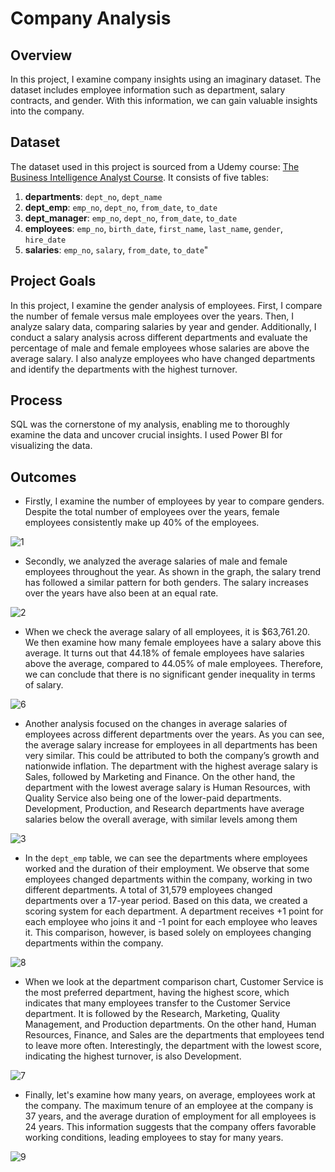 # Company Analysis

## Overview 

In this project, I examine company insights using an imaginary dataset. The dataset includes employee information such as department, salary contracts, and gender. With this information, we can gain valuable insights into the company.
 
## Dataset

The dataset used in this project is sourced from a Udemy course: [The Business Intelligence Analyst Course](https://www.udemy.com/course/the-business-intelligence-analyst-course-2018/?couponCode=KEEPLEARNING). It consists of five tables:
1. **departments**: `dept_no`, `dept_name`
2. **dept_emp**: `emp_no`, `dept_no`, `from_date`, `to_date`
3. **dept_manager**: `emp_no`, `dept_no`, `from_date`, `to_date`
4. **employees**: `emp_no`, `birth_date`, `first_name`, `last_name`, `gender`, `hire_date`
5. **salaries**: `emp_no`, `salary`, `from_date`, `to_date`"

## Project Goals

In this project, I examine the gender analysis of employees. First, I compare the number of female versus male employees over the years. Then, I analyze salary data, comparing salaries by year and gender. Additionally, I conduct a salary analysis across different departments and evaluate the percentage of male and female employees whose salaries are above the average salary. I also analyze employees who have changed departments and identify the departments with the highest turnover.

## Process

SQL was the cornerstone of my analysis, enabling me to thoroughly examine the data and uncover crucial insights. I used Power BI for visualizing the data.

## Outcomes

- Firstly, I examine the number of employees by year to compare genders. Despite the total number of employees over the years, female employees consistently make up 40% of the employees.

![1](https://github.com/user-attachments/assets/3865d10c-9700-49c0-b7ee-f199b8a70cee)

- Secondly, we analyzed the average salaries of male and female employees throughout the year. As shown in the graph, the salary trend has followed a similar pattern for both genders. The salary increases over the years have also been at an equal rate.

![2](https://github.com/user-attachments/assets/6944dbce-1629-4e77-b96b-c85b3aaacb33)

- When we check the average salary of all employees, it is $63,761.20. We then examine how many female employees have a salary above this average. It turns out that 44.18% of female employees have salaries above the average, compared to 44.05% of male employees. Therefore, we can conclude that there is no significant gender inequality in terms of salary.

![6](https://github.com/user-attachments/assets/4f0e1a5a-2e50-46a9-a052-c6c5dff2210f)

- Another analysis focused on the changes in average salaries of employees across different departments over the years. As you can see, the average salary increase for employees in all departments has been very similar. This could be attributed to both the company’s growth and nationwide inflation. The department with the highest average salary is Sales, followed by Marketing and Finance. On the other hand, the department with the lowest average salary is Human Resources, with Quality Service also being one of the lower-paid departments. Development, Production, and Research departments have average salaries below the overall average, with similar levels among them

![3](https://github.com/user-attachments/assets/85dfed34-5989-4200-9bf6-4d4978ffb307)

- In the `dept_emp` table, we can see the departments where employees worked and the duration of their employment. We observe that some employees changed departments within the company, working in two different departments. A total of 31,579 employees changed departments over a 17-year period. Based on this data, we created a scoring system for each department. A department receives +1 point for each employee who joins it and -1 point for each employee who leaves it. This comparison, however, is based solely on employees changing departments within the company.

![8](https://github.com/user-attachments/assets/92d17b57-21e4-482c-89e2-6fff34fe2b82)

- When we look at the department comparison chart, Customer Service is the most preferred department, having the highest score, which indicates that many employees transfer to the Customer Service department. It is followed by the Research, Marketing, Quality Management, and Production departments. On the other hand, Human Resources, Finance, and Sales are the departments that employees tend to leave more often. Interestingly, the department with the lowest score, indicating the highest turnover, is also Development.

![7](https://github.com/user-attachments/assets/31dd9304-8eaf-40d7-9be0-c657499bef6b)

- Finally, let's examine how many years, on average, employees work at the company. The maximum tenure of an employee at the company is 37 years, and the average duration of employment for all employees is 24 years. This information suggests that the company offers favorable working conditions, leading employees to stay for many years.

![9](https://github.com/user-attachments/assets/7fb1a1a0-d578-4d6c-920d-17d631ab6fb8)



